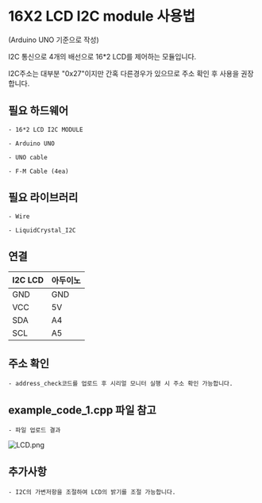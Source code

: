 ﻿# 16X2 LCD I2C module 사용법

(Arduino UNO 기준으로 작성)

I2C 통신으로 4개의 배선으로 16*2 LCD를 제어하는 모듈입니다.

I2C주소는 대부분 "0x27"이지만 간혹 다른경우가 있으므로 주소 확인 후 사용을 권장합니다.


## 필요 하드웨어

	- 16*2 LCD I2C MODULE

	- Arduino UNO

	- UNO cable

	- F-M Cable (4ea)


## 필요 라이브러리

	- Wire

	- LiquidCrystal_I2C


## 연결

|I2C LCD|아두이노|
|---|---|
|GND|GND|
|VCC|5V|
|SDA|A4|
|SCL|A5|

## 주소 확인
	- address_check코드를 업로드 후 시리얼 모니터 실행 시 주소 확인 가능합니다.
	
## example_code_1.cpp 파일 참고
	- 파일 업로드 결과	
![LCD.png](./LCD.png)

## 추가사항
	- I2C의 가변저항을 조절하여 LCD의 밝기를 조절 가능합니다.
